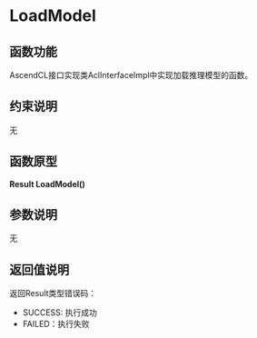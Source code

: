 # LoadModel<a name="ZH-CN_TOPIC_0000001589689577"></a>

## 函数功能<a name="section15868409121"></a>

AscendCL接口实现类AclInterfaceImpl中实现加载推理模型的函数。

## 约束说明<a name="section1771773225914"></a>

无

## 函数原型<a name="section16481811131215"></a>

**Result LoadModel\(\)**

## 参数说明<a name="section2779823101219"></a>

无

## 返回值说明<a name="section7624143271217"></a>

返回Result类型错误码：

-   SUCCESS: 执行成功
-   FAILED：执行失败


